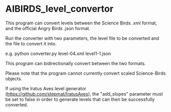 # AIBIRDS_level_convertor
This program can convert levels between the Science Birds .xml format, and the official Angry Birds .json format.

Run the converter with two parameters, the level file to be converted and the file to convert it into.

e.g. python converter.py level-04.xml level1-1.json

This program can bidirectionally convert between the two formats.

Please note that the program cannot currently convert scaled Science-Birds objects.

If using the Iratus Aves level generator (https://github.com/stepmat/IratusAves), the "add_slopes" parameter must be set to false in order to generate levels that can then be successfully converted.
